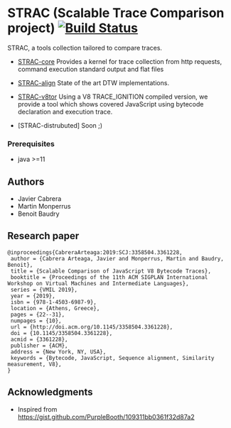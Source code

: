 # STRAC (Scalable Trace Comparison project) [![Build Status](https://travis-ci.org/KTH/STRAC.svg?branch=master)](https://travis-ci.org/KTH/STRAC)

STRAC, a tools collection tailored to compare traces.

- [STRAC-core](https://github.com/Jacarte/STRACcore/tree/ecd8ea446b310bdb068feffa3f1f5a8ba43ef41a) Provides a kernel for trace collection from http requests, command execution standard output and flat files

- [STRAC-align](/STRACAlign) State of the art DTW implementations.

- [STRAC-v8tor](/STRACv8tor) Using a V8 TRACE_IGNITION compiled version, we provide a tool which shows covered JavaScript using bytecode declaration and execution trace.

- [STRAC-distrubuted] Soon ;)

### Prerequisites

- java >=11

## Authors

* Javier Cabrera
* Martin Monperrus
* Benoit Baudry

## Research paper

```
@inproceedings{CabreraArteaga:2019:SCJ:3358504.3361228,
 author = {Cabrera Arteaga, Javier and Monperrus, Martin and Baudry, Benoit},
 title = {Scalable Comparison of JavaScript V8 Bytecode Traces},
 booktitle = {Proceedings of the 11th ACM SIGPLAN International Workshop on Virtual Machines and Intermediate Languages},
 series = {VMIL 2019},
 year = {2019},
 isbn = {978-1-4503-6987-9},
 location = {Athens, Greece},
 pages = {22--31},
 numpages = {10},
 url = {http://doi.acm.org/10.1145/3358504.3361228},
 doi = {10.1145/3358504.3361228},
 acmid = {3361228},
 publisher = {ACM},
 address = {New York, NY, USA},
 keywords = {Bytecode, JavaScript, Sequence alignment, Similarity measurement, V8},
} 

```

## Acknowledgments

* Inspired from <https://gist.github.com/PurpleBooth/109311bb0361f32d87a2>

